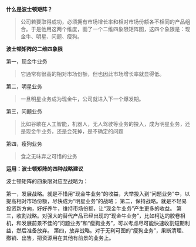 **什么是波士顿矩阵？**
> 公司若要取得成功，必须拥有市场增长率和相对市场份额各不相同的产品组合。于是他用这两个维度，画了一个二维四象限矩阵图，这四个象限是：现金牛、明星、问题、瘦狗。

**波士顿矩阵的二维四象限**

第一，现金牛业务
> 它通常有很高的相对市场份额，但也因此市场增长率就显得低。

第二，明星业务
> 一旦明星业务成为现金牛，公司就进入下一个爆发期。

第三，问题业务
> 比如谷歌在人工智能，机器人，无人驾驶等业务的投入，成为明星业务，还是现金牛业务，还是会死掉，是不确定的问题

第四，瘦狗业务
> 食之无味弃之可惜的业务


**运用：波士顿矩阵的四种战略建议**

波士顿矩阵的四象限对应至战略为：

第一，发展战略。就是不惜用“现金牛业务”的收益，大举投入到“问题业务”中，以提高相对市场份额，尽快成为“明星业务”的战略；
第二，保持战略。就是不轻易投资新方向，好好养牛，维持市场份额，让“现金牛业务”产生更多的收益。
第三，收割战略。对强大的替代产品已经出现的“现金牛业务”，比如柯达的胶卷相机，和发展前景不佳的“问题业务”和“瘦狗业务”，可以考虑尽可能快速收割短期利益，然后准备放弃。
第四，放弃战略。对于无利可图的“瘦狗业务”，果断清理、撤销、出售，把资源用在其他有前景的业务上。


